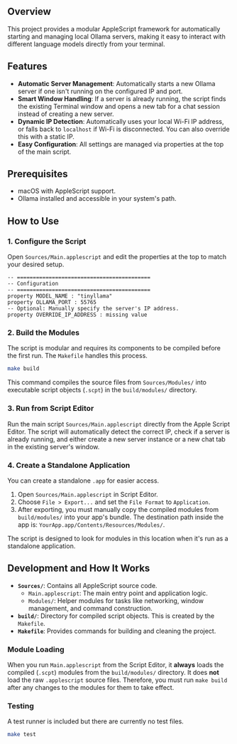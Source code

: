 ## Overview

This project provides a modular AppleScript framework for automatically starting and managing local Ollama servers, making it easy to interact with different language models directly from your terminal.

## Features

- **Automatic Server Management**: Automatically starts a new Ollama server if one isn't running on the configured IP and port.
- **Smart Window Handling**: If a server is already running, the script finds the existing Terminal window and opens a new tab for a chat session instead of creating a new server.
- **Dynamic IP Detection**: Automatically uses your local Wi-Fi IP address, or falls back to `localhost` if Wi-Fi is disconnected. You can also override this with a static IP.
- **Easy Configuration**: All settings are managed via properties at the top of the main script.

## Prerequisites

- macOS with AppleScript support.
- Ollama installed and accessible in your system's path.

## How to Use

### 1. Configure the Script

Open `Sources/Main.applescript` and edit the properties at the top to match your desired setup.

```applescript
-- ==========================================
-- Configuration
-- ==========================================
property MODEL_NAME : "tinyllama"
property OLLAMA_PORT : 55765
-- Optional: Manually specify the server's IP address.
property OVERRIDE_IP_ADDRESS : missing value
```

### 2. Build the Modules

The script is modular and requires its components to be compiled before the first run. The `Makefile` handles this process.

```bash
make build
```
This command compiles the source files from `Sources/Modules/` into executable script objects (`.scpt`) in the `build/modules/` directory.

### 3. Run from Script Editor

Run the main script `Sources/Main.applescript` directly from the Apple Script Editor. The script will automatically detect the correct IP, check if a server is already running, and either create a new server instance or a new chat tab in the existing server's window.

### 4. Create a Standalone Application

You can create a standalone `.app` for easier access.

1.  Open `Sources/Main.applescript` in Script Editor.
2.  Choose `File > Export...` and set the `File Format` to `Application`.
3.  After exporting, you must manually copy the compiled modules from `build/modules/` into your app's bundle. The destination path inside the app is: `YourApp.app/Contents/Resources/Modules/`.

The script is designed to look for modules in this location when it's run as a standalone application.

## Development and How It Works

- **`Sources/`**: Contains all AppleScript source code.
  - `Main.applescript`: The main entry point and application logic.
  - `Modules/`: Helper modules for tasks like networking, window management, and command construction.
- **`build/`**: Directory for compiled script objects. This is created by the `Makefile`.
- **`Makefile`**: Provides commands for building and cleaning the project.

### Module Loading

When you run `Main.applescript` from the Script Editor, it **always** loads the compiled (`.scpt`) modules from the `build/modules/` directory. It does **not** load the raw `.applescript` source files. Therefore, you must run `make build` after any changes to the modules for them to take effect.

### Testing

A test runner is included but there are currently no test files.

```bash
make test
```
